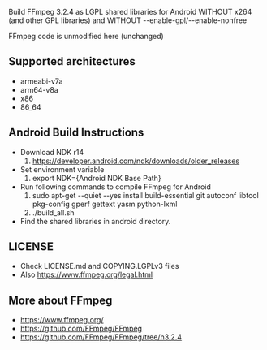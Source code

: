 Build FFmpeg 3.2.4 as LGPL shared libraries for Android WITHOUT x264 (and other GPL libraries) and WITHOUT --enable-gpl/--enable-nonfree

FFmpeg code is unmodified here (unchanged)

Supported architectures
----
* armeabi-v7a
* arm64-v8a
* x86
* 86_64

Android Build Instructions
----
* Download NDK r14 
  1. https://developer.android.com/ndk/downloads/older_releases
* Set environment variable
  1. export NDK={Android NDK Base Path}
* Run following commands to compile FFmpeg for Android
  1. sudo apt-get --quiet --yes install build-essential git autoconf libtool pkg-config gperf gettext yasm python-lxml
  2. ./build_all.sh
* Find the shared libraries in android directory.

LICENSE
----
* Check LICENSE.md and COPYING.LGPLv3 files
* Also https://www.ffmpeg.org/legal.html
  
More about FFmpeg
----
* https://www.ffmpeg.org/
* https://github.com/FFmpeg/FFmpeg
* https://github.com/FFmpeg/FFmpeg/tree/n3.2.4